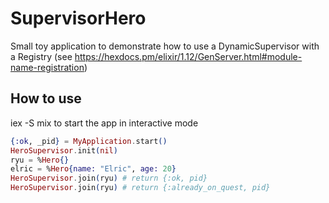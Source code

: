 # SupervisorHero

Small toy application to demonstrate how to use a DynamicSupervisor with a Registry (see https://hexdocs.pm/elixir/1.12/GenServer.html#module-name-registration)

## How to use

iex -S mix to start the app in interactive mode

```elixir
{:ok, _pid} = MyApplication.start()
HeroSupervisor.init(nil)
ryu = %Hero{}
elric = %Hero{name: "Elric", age: 20}
HeroSupervisor.join(ryu) # return {:ok, pid}
HeroSupervisor.join(ryu) # return {:already_on_quest, pid}
```
